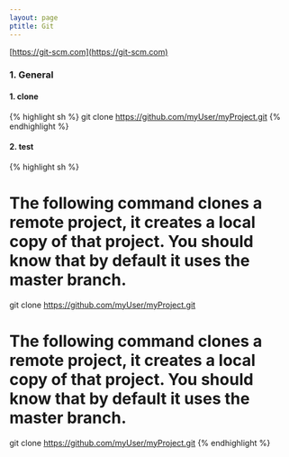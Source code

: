 ```yaml
---
layout: page
ptitle: Git
---
```


[https://git-scm.com](https://git-scm.com)
### 1. General
#### 1. clone
{% highlight sh %}
git clone https://github.com/myUser/myProject.git
{% endhighlight %}

#### 2. test
{% highlight sh %}
# The following command clones a remote project, it creates a local copy of that project. You should know that by default it uses the master branch.
git clone https://github.com/myUser/myProject.git

# The following command clones a remote project, it creates a local copy of that project. You should know that by default it uses the master branch.
git clone https://github.com/myUser/myProject.git
{% endhighlight %}
